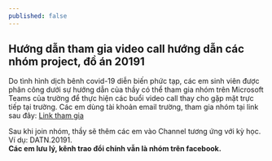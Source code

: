 ```yaml
---
published: false
---
```

## Hướng dẫn tham gia video call hướng dẫn các nhóm project, đồ án 20191

Do tình hình dịch bênh covid-19 diễn biến phức tạp, các em sinh viên được phân công dưới sự hướng dẫn của thầy có thể tham gia nhóm trên Microsoft Teams của trường để thực hiện các buổi video call thay cho gặp mặt trực tiếp tại trường. 
Các em dùng tài khoản email trường, tham gia nhóm tại link sau đây: [Link tham gia](https://teams.microsoft.com/l/team/19%3a9c2c9c0d6af3493dac64fe25a4c7c424%40thread.skype/conversations?groupId=83d5c695-8fe0-4b12-aa3a-94dff1562b2e&tenantId=06f1b89f-07e8-464f-b408-ec1b45703f31)

Sau khi join nhóm, thầy sẽ thêm các em vào Channel tương ứng với kỳ học. Ví dụ: DATN.20191.  
**Các em lưu lý, kênh trao đổi chính vẫn là nhóm trên facebook.** 